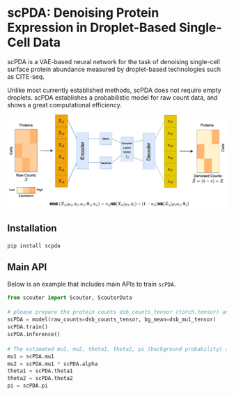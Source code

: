 # scPDA: Denoising Protein Expression in Droplet-Based Single-Cell Data

scPDA is a VAE-based neural network for the task of denoising single-cell surface protein abundance measured by droplet-based technologies such as CITE-seq.

Unlike most currently established methods, scPDA does not require empty droplets. scPDA establishes a probabilistic model for raw count data, and shows a great computational efficiency.

<p align="center">
  <img src="https://github.com/PancakeZoy/scPDA/blob/main/img/scPDA_stru.png?raw=true" width="750" title="model_pic">
</p>

## Installation
`pip install scpda`

## Main API
Below is an example that includes main APIs to train `scPDA`.

```python
from scouter import Scouter, ScouterData

# please prepare the protein counts dsb_counts_tensor (torch.tensor) and the estimated background mean dsb_mu1_tensor (torch.tensor)
scPDA = model(raw_counts=dsb_counts_tensor, bg_mean=dsb_mu1_tensor)
scPDA.train()
scPDA.inference()

# The estimated mu1, mu2, theta1, theta2, pi (background probability) are returned
mu1 = scPDA.mu1
mu2 = scPDA.mu1 * scPDA.alpha
theta1 = scPDA.theta1
theta2 = scPDA.theta2
pi = scPDA.pi
```